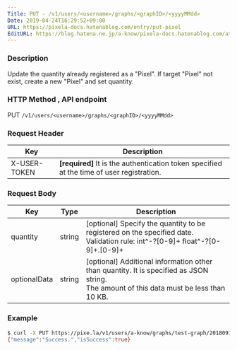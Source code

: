 ```yaml
---
Title: PUT - /v1/users/<username>/graphs/<graphID>/<yyyyMMdd>
Date: 2019-04-24T16:29:52+09:00
URL: https://pixela-docs.hatenablog.com/entry/put-pixel
EditURL: https://blog.hatena.ne.jp/a-know/pixela-docs.hatenablog.com/atom/entry/17680117127076647587
---
```


### Description
Update the quantity already registered as a "Pixel". If target "Pixel" not exist, create a new "Pixel" and set quantity.

### HTTP Method , API endpoint
<span class="badge badge-put">PUT</span> `/v1/users/<username>/graphs/<graphID>/<yyyyMMdd>`

### Request Header

|Key|Description|
|---|---|
|X-USER-TOKEN|**[required]** It is the authentication token specified at the time of user registration.|

### Request Body

|Key|Type|Description|
|---|---|---|
|quantity|string|[optional] Specify the quantity to be registered on the specified date.<br>Validation rule: int^\-?[0-9]+ float^\-?[0-9]+\.[0-9]+|
|optionalData|string|[optional] Additional information other than quantity. It is specified as JSON string.<br>The amount of this data must be less than 10 KB.|

### Example

```sh
$ curl -X PUT https://pixe.la/v1/users/a-know/graphs/test-graph/20180915 -H 'X-USER-TOKEN:thisissecret' -d '{"quantity":"7","optionalData":"{\"key\":\"value\"}"}'
{"message":"Success.","isSuccess":true}
```
